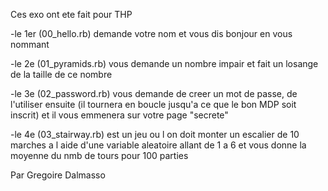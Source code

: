 Ces exo ont ete fait pour THP

-le 1er (00_hello.rb) demande votre nom et vous dis bonjour en vous nommant

-le 2e (01_pyramids.rb) vous demande un nombre impair et fait un losange de la taille de ce nombre

-le 3e (02_password.rb) vous demande de creer un mot de passe, de l'utiliser ensuite (il tournera en boucle jusqu'a ce que le bon MDP soit inscrit) et il vous emmenera sur votre page "secrete"

-le 4e (03_stairway.rb) est un jeu ou l on doit monter un escalier de 10 marches a l aide d'une variable aleatoire allant de 1 a 6 et vous donne la moyenne du nmb de tours pour 100 parties

Par Gregoire Dalmasso 
